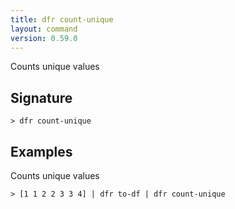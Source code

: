 ```yaml
---
title: dfr count-unique
layout: command
version: 0.59.0
---
```


Counts unique values

## Signature

```> dfr count-unique ```

## Examples

Counts unique values
```shell
> [1 1 2 2 3 3 4] | dfr to-df | dfr count-unique
```

